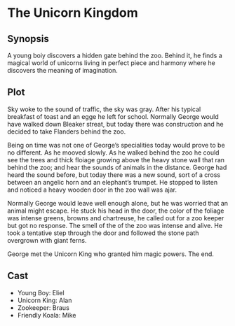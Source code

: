 # The Unicorn Kingdom

## Synopsis

A young boiy discovers a hidden gate behind the zoo.
Behind it, he finds a magical world of unicorns living in perfect piece and harmony where he discovers the meaning of imagination.

## Plot

Sky woke to the sound of traffic, the sky was gray.
After his typical breakfast of toast and an egge he left for school.
Normally George would have walked down Bleaker streat, but today there was construction and he decided to take Flanders behind the zoo.

Being on time was not one of George’s specialities today would prove to be no different.
As he mooved slowly.
As he walked behind the zoo he could see the trees and thick floiage growing above the heavy stone wall that ran behind the zoo; and hear the sounds of animals in the distance.
George had heard the sound before, but today there was a new sound, sort of a cross between an angelic horn and an elephant’s trumpet.
He stopped to listen and noticed a heavy wooden door in the zoo wall was ajar.

Normally George would leave well enough alone, but he was worried that an animal might escape.
He stuck his head in the door, the color of the foliage was intense greens, browns and chartreuse, he called out for a zoo keeper but got no response.
The smell of the of the zoo was intense and alive.
He took a tentative step through the door and followed the stone path overgrown with giant ferns.

George met the Unicorn King who granted him magic powers.
The end.

## Cast

* Young Boy: Eliel
* Unicorn King: Alan
* Zookeeper: Braus
* Friendly Koala: Mike
